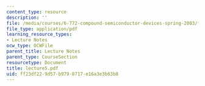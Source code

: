 ```yaml
---
content_type: resource
description: ''
file: /media/courses/6-772-compound-semiconductor-devices-spring-2003/ff23df229d57b9798717e16a3e3b63b8_lecture5.pdf
file_type: application/pdf
learning_resource_types:
- Lecture Notes
ocw_type: OCWFile
parent_title: Lecture Notes
parent_type: CourseSection
resourcetype: Document
title: lecture5.pdf
uid: ff23df22-9d57-b979-8717-e16a3e3b63b8
---
```

